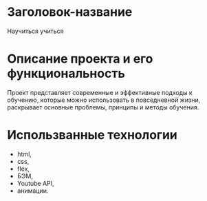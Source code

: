 # Заголовок-название
Научиться учиться

# Описание проекта и его функциональность
Проект представляет современные и эффективные подходы к обучению,
которые можно использовать в повседневной жизни, раскрывает основные
проблемы, принципы и методы обучения.

# Использванные технологии 
- html, 
- css, 
- flex, 
- БЭМ, 
- Youtube API, 
- анимации.

